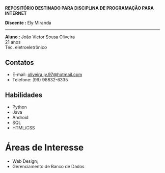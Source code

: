 
**REPOSITÓRIO DESTINADO PARA DISCIPLINA DE PROGRAMAÇÃO PARA INTERNET**

**Discente :** Ely Miranda

-----

**Aluno :** 
João Victor Sousa Oliveira  
21 anos  
Téc. eletroeletrônico

## Contatos

* E-mail: oliveira.jv.97@hotmail.com
* Telefone: (99) 98832-6335

## Habilidades

* Python
* Java
* Android
* SQL
* HTML/CSS

 # Áreas de Interesse
 
 * Web Design;
 * Gerenciamento de Banco de Dados
  

  
  
 
 
 

  
